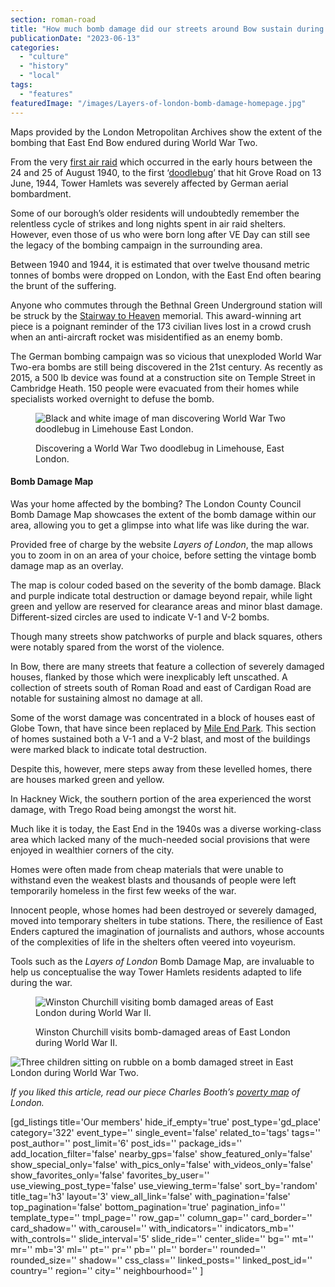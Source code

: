 ```yaml
---
section: roman-road
title: "How much bomb damage did our streets around Bow sustain during the Blitz?"
publicationDate: "2023-06-13"
categories: 
  - "culture"
  - "history"
  - "local"
tags: 
  - "features"
featuredImage: "/images/Layers-of-london-bomb-damage-homepage.jpg"
---
```


Maps provided by the London Metropolitan Archives show the extent of the bombing that East End Bow endured during World War Two.

From the very [first air raid](https://romanroadlondon.com/bow-bethnal-green-blitz-deaths/) which occurred in the early hours between the 24 and 25 of August 1940, to the first ‘[doodlebug](https://romanroadlondon.com/first-v1-flying-bomb-doodblebug-hits-london/)’ that hit Grove Road on 13 June, 1944, Tower Hamlets was severely affected by German aerial bombardment.

Some of our borough’s older residents will undoubtedly remember the relentless cycle of strikes and long nights spent in air raid shelters. However, even those of us who were born long after VE Day can still see the legacy of the bombing campaign in the surrounding area.

Between 1940 and 1944, it is estimated that over twelve thousand metric tonnes of bombs were dropped on London, with the East End often bearing the brunt of the suffering.

Anyone who commutes through the Bethnal Green Underground station will be struck by the [Stairway to Heaven](https://romanroadlondon.com/stairway-heaven-wins-riba-award/) memorial. This award-winning art piece is a poignant reminder of the 173 civilian lives lost in a crowd crush when an anti-aircraft rocket was misidentified as an enemy bomb.

The German bombing campaign was so vicious that unexploded World War Two-era bombs are still being discovered in the 21st century. As recently as 2015, a 500 lb device was found at a construction site on Temple Street in Cambridge Heath. 150 people were evacuated from their homes while specialists worked overnight to defuse the bomb.

<figure>

![Black and white image of man discovering World War Two doodlebug in Limehouse East London.](/images/east-london-bomb-damage-limehouse-1024x683.jpg)

<figcaption>

Discovering a World War Two doodlebug in Limehouse, East London.

</figcaption>

</figure>

#### Bomb Damage Map

Was your home affected by the bombing? The London County Council Bomb Damage Map showcases the extent of the bomb damage within our area, allowing you to get a glimpse into what life was like during the war.

Provided free of charge by the website _Layers of London_, the map allows you to zoom in on an area of your choice, before setting the vintage bomb damage map as an overlay.

The map is colour coded based on the severity of the bomb damage. Black and purple indicate total destruction or damage beyond repair, while light green and yellow are reserved for clearance areas and minor blast damage. Different-sized circles are used to indicate V-1 and V-2 bombs.

Though many streets show patchworks of purple and black squares, others were notably spared from the worst of the violence.

In Bow, there are many streets that feature a collection of severely damaged houses, flanked by those which were inexplicably left unscathed. A collection of streets south of Roman Road and east of Cardigan Road are notable for sustaining almost no damage at all.

Some of the worst damage was concentrated in a block of houses east of Globe Town, that have since been replaced by [Mile End Park](https://romanroadlondon.com/best-parks-green-spaces-bow-east-london/). This section of homes sustained both a V-1 and a V-2 blast, and most of the buildings were marked black to indicate total destruction.

Despite this, however, mere steps away from these levelled homes, there are houses marked green and yellow.

In Hackney Wick, the southern portion of the area experienced the worst damage, with Trego Road being amongst the worst hit.

Much like it is today, the East End in the 1940s was a diverse working-class area which lacked many of the much-needed social provisions that were enjoyed in wealthier corners of the city.

Homes were often made from cheap materials that were unable to withstand even the weakest blasts and thousands of people were left temporarily homeless in the first few weeks of the war.

Innocent people, whose homes had been destroyed or severely damaged, moved into temporary shelters in tube stations. There, the resilience of East Enders captured the imagination of journalists and authors, whose accounts of the complexities of life in the shelters often veered into voyeurism.

Tools such as the _Layers of London_ Bomb Damage Map, are invaluable to help us conceptualise the way Tower Hamlets residents adapted to life during the war.

<figure>

![Winston Churchill visiting bomb damaged areas of East London during World War II.](/images/winston-churchill-bomb-damage-east-london-1024x683.jpg)

<figcaption>

Winston Churchill visits bomb-damaged areas of East London during World War II.

</figcaption>

</figure>

![Three children sitting on rubble on a bomb damaged street in East London during World War Two.](/images/bomb-damage-east-london-children-1024x682.jpg)

_If you liked this article, read our piece Charles Booth’s_ [_poverty map_](https://romanroadlondon.com/charles-booth-poverty-maps/) _of London._

\[gd\_listings title='Our members' hide\_if\_empty='true' post\_type='gd\_place' category='322' event\_type='' single\_event='false' related\_to='tags' tags='' post\_author='' post\_limit='6' post\_ids='' package\_ids='' add\_location\_filter='false' nearby\_gps='false' show\_featured\_only='false' show\_special\_only='false' with\_pics\_only='false' with\_videos\_only='false' show\_favorites\_only='false' favorites\_by\_user='' use\_viewing\_post\_type='false' use\_viewing\_term='false' sort\_by='random' title\_tag='h3' layout='3' view\_all\_link='false' with\_pagination='false' top\_pagination='false' bottom\_pagination='true' pagination\_info='' template\_type='' tmpl\_page='' row\_gap='' column\_gap='' card\_border='' card\_shadow='' with\_carousel='' with\_indicators='' indicators\_mb='' with\_controls='' slide\_interval='5' slide\_ride='' center\_slide='' bg='' mt='' mr='' mb='3' ml='' pt='' pr='' pb='' pl='' border='' rounded='' rounded\_size='' shadow='' css\_class='' linked\_posts='' linked\_post\_id='' country='' region='' city='' neighbourhood='' \]
